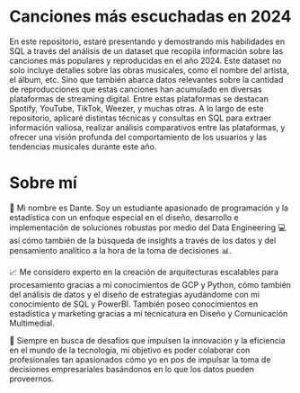 
# Canciones más escuchadas en 2024

En este repositorio, estaré presentando y demostrando mis habilidades en SQL a través del análisis de un dataset que recopila información sobre las canciones más populares y reproducidas en el año 2024. Este dataset no solo incluye detalles sobre las obras musicales, como el nombre del artista, el álbum, etc. Sino que también abarca datos relevantes sobre la cantidad de reproducciones que estas canciones han acumulado en diversas plataformas de streaming digital. Entre estas plataformas se destacan Spotify, YouTube, TikTok, Weezer, y muchas otras. A lo largo de este repositorio, aplicaré distintas técnicas y consultas en SQL para extraer información valiosa, realizar análisis comparativos entre las plataformas, y ofrecer una visión profunda del comportamiento de los usuarios y las tendencias musicales durante este año.

# Sobre mí

📌 Mi nombre es Dante. Soy un estudiante apasionado de programación y la estadística con un enfoque especial en el diseño, desarrollo e implementación de soluciones robustas por medio del Data Engineering 💻 así cómo también de la búsqueda de insights a través de los datos y del pensamiento analítico a la hora de la toma de decisiones 📊.

📈 Me considero experto en la creación de arquitecturas escalables para procesamiento gracias a mí conocimientos de GCP y Python, cómo también del análisis de datos y el diseño de estrategias ayudándome con mi conocimiento de SQL y PowerBI. También poseo conocimientos en estadística y marketing gracias a mí tecnicatura en Diseño y Comunicación Multimedial.

💪 Siempre en busca de desafíos que impulsen la innovación y la eficiencia en el mundo de la tecnología, mí objetivo es poder colaborar con profesionales tan apasionados cómo yo en pos de impulsar la toma de decisiones empresariales basándonos en lo que los datos pueden proveernos.